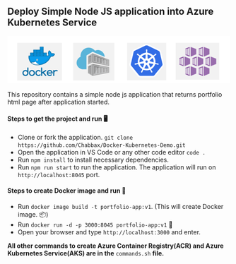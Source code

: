 ## Deploy Simple Node JS application into Azure Kubernetes Service

![technologies](image.png)

This repository contains a simple node js application that returns portfolio html page after application started.

#### Steps to get the project and run :desktop_computer:

- Clone or fork the application. `git clone https://github.com/Chabbax/Docker-Kubernetes-Demo.git`
- Open the application in VS Code or any other code editor `code .`
- Run `npm install` to install necessary dependencies.
- Run `npm run start` to run the application. The application will run on `http://localhost:8045` port.

#### Steps to create Docker image and run :whale:

- Run `docker image build -t portfolio-app:v1`. (This will create Docker image. :package:)
- Run `docker run -d -p 3000:8045 portfolio-app:v1` :rocket:
- Open your browser and type `http://localhost:3000` and enter.

**All other commands to create Azure Container Registry(ACR) and Azure Kubernetes Service(AKS) are in the** `commands.sh` **file.**
